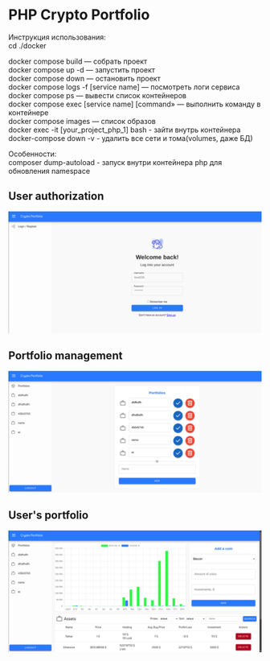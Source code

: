 # PHP Crypto Portfolio

Инструкция использования:  
cd ./docker

docker compose build — собрать проект  
docker compose up -d — запустить проект  
docker compose down — остановить проект  
docker compose logs -f [service name] — посмотреть логи сервиса  
docker compose ps — вывести список контейнеров  
docker compose exec [service name] [command» — выполнить команду в контейнере  
docker compose images — список образов  
docker exec -it [your_project_php_1] bash - зайти внутрь контейнера  
docker-compose down -v - удалить все сети и тома(volumes, даже БД)

Особенности:  
composer dump-autoload - запуск внутри контейнера php для обновления namespace

## User authorization

![img.png](backend/src/assets/images/readme/auth.png)

## Portfolio management

![img.png](backend/src/assets/images/readme/portfolios-management.png)

## User's portfolio

![img.png](backend/src/assets/images/readme/portfolio.png)

